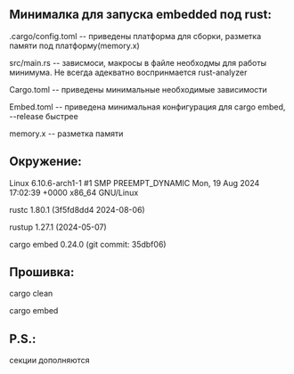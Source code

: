 ## Минималка для запуска embedded под rust:

.cargo/config.toml -- приведены платформа для сборки, разметка памяти под платформу(memory.x)

src/main.rs -- зависмоси, макросы в файле необходмы для работы минимума. Не всегда адекватно воспринмается rust-analyzer

Cargo.toml -- приведены минимальные необходимые зависимости

Embed.toml -- приведена минимальная конфигурация для cargo embed, --release быстрее

memory.x -- разметка памяти

## Окружение:

Linux 6.10.6-arch1-1 #1 SMP PREEMPT_DYNAMIC Mon, 19 Aug 2024 17:02:39 +0000 x86_64 GNU/Linux

rustc 1.80.1 (3f5fd8dd4 2024-08-06)

rustup 1.27.1 (2024-05-07)

cargo embed 0.24.0 (git commit: 35dbf06)

## Прошивка:

cargo clean

cargo embed

## P.S.:

секции дополняются